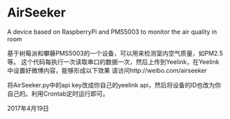 # AirSeeker
A device based on RaspberryPi and PMS5003 to monitor the air quality in room


基于树莓派和攀藤PMS5003的一个设备，可以用来检测室内空气质量，如PM2.5等。
这个代码每执行一次读取串口的数据一次，然后上传到Yeelink，在Yeelink中设置好微博内容，能够形成以下效果 请访问http://weibo.com/airseeker

将AirSeeker.py中的api key改成你自己的yeelink api，然后将设备的ID也改为你自己的。利用Crontab定时运行即可。

2017年4月19日
